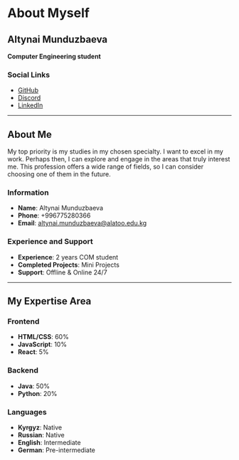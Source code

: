 # About Myself

## Altynai Munduzbaeva
**Computer Engineering student**

### Social Links
- [GitHub](https://github.com/Altynaim6)
- [Discord](https://discord.com/channels/@me)
- [LinkedIn](https://www.linkedin.com/in/altynai-munduzbaeva-0a0385271/)

---

## About Me

My top priority is my studies in my chosen specialty. I want to excel in my work. Perhaps then, I can explore and engage in the areas that truly interest me. This profession offers a wide range of fields, so I can consider choosing one of them in the future.

### Information
- **Name**: Altynai Munduzbaeva
- **Phone**: +996775280366
- **Email**: altynai.munduzbaeva@alatoo.edu.kg

### Experience and Support
- **Experience**: 2 years COM student
- **Completed Projects**: Mini Projects
- **Support**: Offline & Online 24/7

---

## My Expertise Area

### Frontend
- **HTML/CSS**: 60%
- **JavaScript**: 10%
- **React**: 5%

### Backend
- **Java**: 50%
- **Python**: 20%

### Languages
- **Kyrgyz**: Native
- **Russian**: Native
- **English**: Intermediate
- **German**: Pre-intermediate
